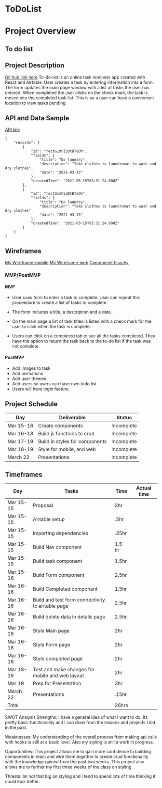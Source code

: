 # ToDoList
# Project Overview

## To do list


## Project Description
[Git hub link here]()
To-do-list is an online task reminder app created with React and Airtable. User creates a task by entering information into a form. The form updates the main page window with a list of tasks the user has entered.  When completed the user clicks on the check mark, the task is moved into the completed task list. This is so a user can have a convenient location to view tasks pending. 

## API and Data Sample
[API link](https://airtable.com/shrYCK6L2UdIMt6nq)



```
{
    "records": [
        {
            "id": "rectG1mPi3BtBToOh",
            "fields": {
                "title": "Do laundry",
                "description": "Take clothes to laundromat to wash and dry clothes",
                "date": "2021-03-13"
            },
            "createdTime": "2021-03-15T03:31:24.000Z"
        },
        {
            "id": "rectG1mPi3BtBToOh",
            "fields": {
                "title": "Do laundry",
                "description": "Take clothes to laundromat to wash and dry clothes",
                "date": "2021-03-13"
            },
            "createdTime": "2021-03-15T03:31:24.000Z"
        }
    ]
}
 ```
## Wireframes

[My Wireframe-mobile](https://imgur.com/sZY9ugL)
[My Wireframe-web](https://imgur.com/d6bGgCb)
[Component hirachy](https://imgur.com/hHYHLTl)
### MVP/PostMVP
#### MVP 
-  User uses form to enter a task to complete. User can repeat this proceedure to create a list of tasks to complete. 
-  The form includes a title, a description and a date. 
-  On the main page a list of task titles is listed with a check mark for the user to click when the task is complete.

-  Users can click on a completed tab to see all the tasks completed. They have the option to return the task back to the  to-do list if the task was not complete.



#### PostMVP  

-  Add images to task
-  Add animations
-  Add user themes
-  Add users so users can have own todo list.
-  Users will have login feature. 

## Project Schedule

|  Day | Deliverable | Status
|---|---| ---|
|Mar 15-16| Create components | Incomplete
|Mar 16-18| Build js functions to crud | Incomplete
|Mar 17-19| Build in styles for components| Incomplete
|Mar 18-19| Style for mobile, and web | Incomplete
|March 22| Presentations | Incomplete



## Timeframes

|  Day | Tasks | Time | Actual time |
|---|---| ---| ---| 
|Mar 15-15| Proposal | 2hr | |
|Mar 15-15| Airtable setup | .5hr | |
|Mar 15-15| importing dependencies | .35hr | |
|Mar 15-15| Build Nav component | 1.5 hr | |
|Mar 15-15| Build task component | 1.5hr |  |
|Mar 15-16| Build Form component | 2.5hr  |  |
|Mar 16-16| Build Completed component | 1.5hr |  |
|Mar 16-16| Build and test form connectivity to airtable page| 2.5hr |  |
|Mar 16-16| Build delete data in details page| 2.5hr |  |
|Mar 16-18| Style Main page  | 2hr |  |
|Mar 16-18| Style Form page  | 2hr |  |
|Mar 16-18| Style completed page  | 2hr |  |
|Mar 18-19| Test and make changes for mobile and web layout | 2hr |  |
|Mar 19|Prep for Presentation| 3hr |  |
|March 22| Presentations | .15hr |  |
|Total| |26hrs |  |  


SWOT Analysis
Strengths:
I have a general idea of what I want to do. Its pretty basic functionality and I can draw from the lessons and projects I did in the past.

Weaknesses:
My understanding of the overall process from making api calls with hooks is still at a basic level. Also my styling is still a work in progress.

Opportunities:
This project allows me to gain more confidence to building components in react and wire them together to create crud functionality with the knowledge gained from the past two weeks. This project also allows me to further my first three weeks of the class on styling.

Threats:
Im not that big on styling and I tend to spend lots of time thinking it could look better. 
